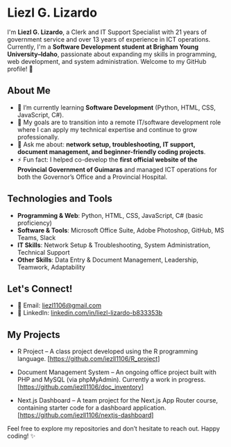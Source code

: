 # Liezl G. Lizardo 

I'm **Liezl G. Lizardo**, a Clerk and IT Support Specialist with 21 years of government service and over 13 years of experience in ICT operations. Currently, I'm a **Software Development student at Brigham Young University–Idaho**, passionate about expanding my skills in programming, web development, and system administration. Welcome to my GitHub profile! 🚀  

## About Me  
- 🌱 I’m currently learning **Software Development** (Python, HTML, CSS, JavaScript, C#).  
- 🎯 My goals are to transition into a remote IT/software development role where I can apply my technical expertise and continue to grow professionally.  
- 💬 Ask me about: **network setup, troubleshooting, IT support, document management, and beginner-friendly coding projects**.  
- ⚡ Fun fact: I helped co-develop the **first official website of the Provincial Government of Guimaras** and managed ICT operations for both the Governor’s Office and a Provincial Hospital.  

## Technologies and Tools  
- **Programming & Web**: Python, HTML, CSS, JavaScript, C# (basic proficiency)  
- **Software & Tools**: Microsoft Office Suite, Adobe Photoshop, GitHub, MS Teams, Slack  
- **IT Skills**: Network Setup & Troubleshooting, System Administration, Technical Support  
- **Other Skills**: Data Entry & Document Management, Leadership, Teamwork, Adaptability  

## Let's Connect!  

- 📧 Email: [liezl1106@gmail.com](mailto:liezl1106@gmail.com)  
- 💼 LinkedIn: [linkedin.com/in/liezl-lizardo-b833353b](https://www.linkedin.com/in/liezl-lizardo-b833353b)  


## My Projects 

- R Project – A class project developed using the R programming language. [https://github.com/iezll1106/R_project]

- Document Management System – An ongoing office project built with PHP and MySQL (via phpMyAdmin). Currently a work in progress.  [https://github.com/iezll1106/doc_inventory]

- Next.js Dashboard – A team project for the Next.js App Router course, containing starter code for a dashboard application. [https://github.com/iezll1106/nextjs-dashboard]


Feel free to explore my repositories and don’t hesitate to reach out. Happy coding! ✨  